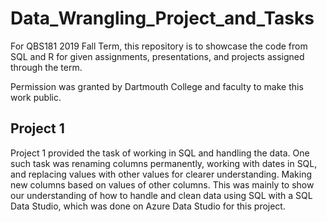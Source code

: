 # Data_Wrangling_Project_and_Tasks

For QBS181 2019 Fall Term, this repository is to showcase the code from SQL and R for given assignments, presentations, and projects assigned through the term. 

Permission was granted by Dartmouth College and faculty to make this work public. 

## Project 1

Project 1 provided the task of working in SQL and handling the data. One such task was renaming columns permanently, working with dates in SQL, and replacing values with other values for clearer understanding. Making new columns based on values of other columns. This was mainly to show our understanding of how to handle and clean data using SQL with a SQL Data Studio, which was done on Azure Data Studio for this project.
